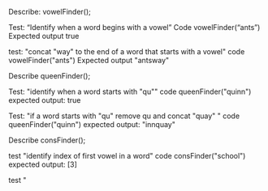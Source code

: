 Describe: vowelFinder();

Test: “Identify when a word begins with a vowel”
Code vowelFinder(“ants”)
Expected output true

test: "concat "way" to the end of a word that starts with a vowel"
code vowelFinder("ants")
Expected output "antsway"

Describe queenFinder();

Test: "identify when a word starts with "qu""
code queenFinder("quinn")
expected output: true

Test: "if a word starts with "qu" remove qu and concat "quay" "
code queenFinder("quinn")
expected output: "innquay"

Describe consFinder();

test "identify index of first vowel in a word"
code consFinder("school")
expected output: [3]

test "